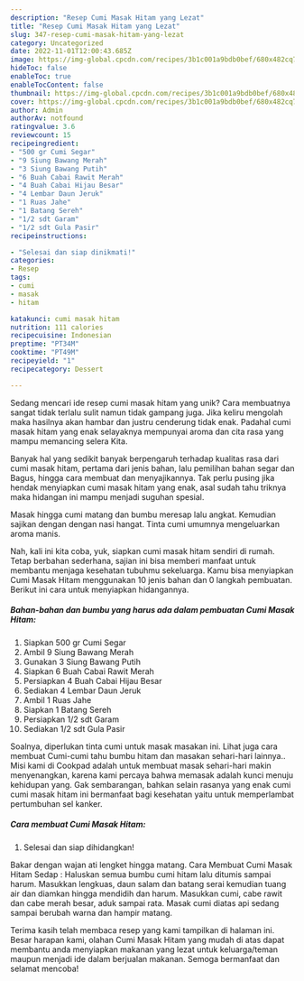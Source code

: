 ```yaml
---
description: "Resep Cumi Masak Hitam yang Lezat"
title: "Resep Cumi Masak Hitam yang Lezat"
slug: 347-resep-cumi-masak-hitam-yang-lezat
category: Uncategorized
date: 2022-11-01T12:00:43.685Z
image: https://img-global.cpcdn.com/recipes/3b1c001a9bdb0bef/680x482cq70/cumi-masak-hitam-foto-resep-utama.jpg
hideToc: false
enableToc: true
enableTocContent: false
thumbnail: https://img-global.cpcdn.com/recipes/3b1c001a9bdb0bef/680x482cq70/cumi-masak-hitam-foto-resep-utama.jpg
cover: https://img-global.cpcdn.com/recipes/3b1c001a9bdb0bef/680x482cq70/cumi-masak-hitam-foto-resep-utama.jpg
author: Admin
authorAv: notfound
ratingvalue: 3.6
reviewcount: 15
recipeingredient:
- "500 gr Cumi Segar"
- "9 Siung Bawang Merah"
- "3 Siung Bawang Putih"
- "6 Buah Cabai Rawit Merah"
- "4 Buah Cabai Hijau Besar"
- "4 Lembar Daun Jeruk"
- "1 Ruas Jahe"
- "1 Batang Sereh"
- "1/2 sdt Garam"
- "1/2 sdt Gula Pasir"
recipeinstructions:

- "Selesai dan siap dinikmati!"
categories:
- Resep
tags:
- cumi
- masak
- hitam

katakunci: cumi masak hitam 
nutrition: 111 calories
recipecuisine: Indonesian
preptime: "PT34M"
cooktime: "PT49M"
recipeyield: "1"
recipecategory: Dessert

---
```





Sedang mencari ide resep cumi masak hitam yang unik? Cara membuatnya sangat tidak terlalu sulit namun tidak gampang juga. Jika keliru mengolah maka hasilnya akan hambar dan justru cenderung tidak enak. Padahal cumi masak hitam yang enak selayaknya mempunyai aroma dan cita rasa yang mampu memancing selera Kita.





Banyak hal yang sedikit banyak berpengaruh terhadap kualitas rasa dari cumi masak hitam, pertama dari jenis bahan, lalu pemilihan bahan segar dan Bagus, hingga cara membuat dan menyajikannya. Tak perlu pusing jika hendak menyiapkan cumi masak hitam yang enak,      asal sudah tahu triknya maka hidangan ini mampu menjadi suguhan spesial.














Masak hingga cumi matang dan bumbu meresap lalu angkat. Kemudian sajikan dengan dengan nasi hangat. Tinta cumi umumnya mengeluarkan aroma manis.






Nah, kali ini kita coba, yuk, siapkan cumi masak hitam sendiri di rumah. Tetap berbahan sederhana, sajian ini bisa memberi manfaat untuk membantu menjaga kesehatan tubuhmu sekeluarga. Kamu bisa menyiapkan Cumi Masak Hitam menggunakan 10 jenis bahan dan 0 langkah pembuatan. Berikut ini cara untuk menyiapkan hidangannya.

<!--inarticleads1-->

##### Bahan-bahan dan bumbu yang harus ada dalam pembuatan Cumi Masak Hitam:

1. Siapkan 500 gr Cumi Segar
1. Ambil 9 Siung Bawang Merah
1. Gunakan 3 Siung Bawang Putih
1. Siapkan 6 Buah Cabai Rawit Merah
1. Persiapkan 4 Buah Cabai Hijau Besar
1. Sediakan 4 Lembar Daun Jeruk
1. Ambil 1 Ruas Jahe
1. Siapkan 1 Batang Sereh
1. Persiapkan 1/2 sdt Garam
1. Sediakan 1/2 sdt Gula Pasir


Soalnya, diperlukan tinta cumi untuk masak masakan ini. Lihat juga cara membuat Cumi-cumi tahu bumbu hitam dan masakan sehari-hari lainnya.. Misi kami di Cookpad adalah untuk membuat masak sehari-hari makin menyenangkan, karena kami percaya bahwa memasak adalah kunci menuju kehidupan yang. Gak sembarangan, bahkan selain rasanya yang enak cumi cumi masak hitam ini bermanfaat bagi kesehatan yaitu untuk memperlambat pertumbuhan sel kanker. 

<!--inarticleads2-->

##### Cara membuat Cumi Masak Hitam:


1. Selesai dan siap dihidangkan!

Bakar dengan wajan ati lengket hingga matang. Cara Membuat Cumi Masak Hitam Sedap : Haluskan semua bumbu cumi hitam lalu ditumis sampai harum. Masukkan lengkuas, daun salam dan batang serai kemudian tuang air dan diamkan hingga mendidih dan harum. Masukkan cumi, cabe rawit dan cabe merah besar, aduk sampai rata. Masak cumi diatas api sedang sampai berubah warna dan hampir matang. 

Terima kasih telah membaca resep yang kami tampilkan di halaman ini. Besar harapan kami, olahan Cumi Masak Hitam yang mudah di atas dapat membantu anda menyiapkan makanan yang lezat untuk keluarga/teman maupun menjadi ide dalam berjualan makanan. Semoga bermanfaat dan selamat mencoba!
